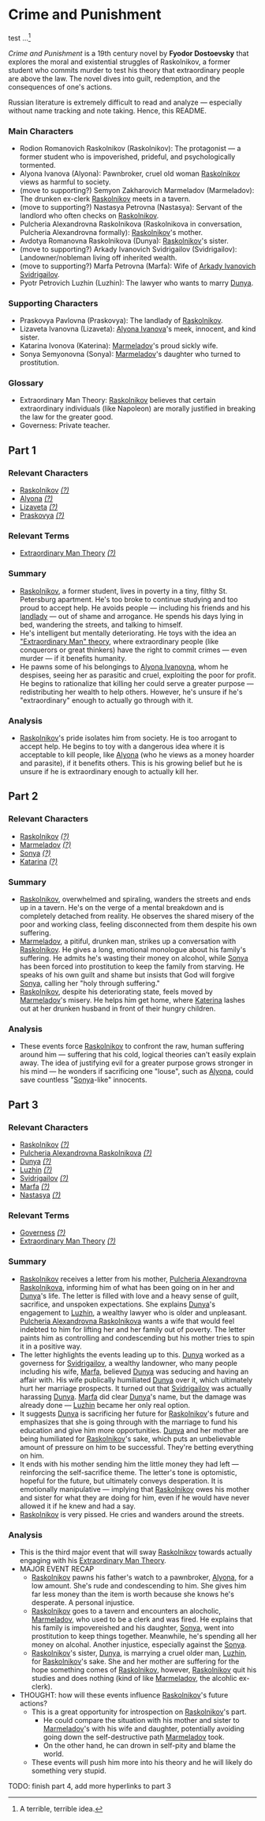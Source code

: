 # Crime and Punishment

test ...[^1]

<i>Crime and Punishment</i> is a 19th century novel by <b>Fyodor Dostoevsky</b> that explores the moral and existential struggles of Raskolnikov, a former student who commits murder to test his theory that extraordinary people are above the law. The novel dives into guilt, redemption, and the consequences of one's actions.

Russian literature is extremely difficult to read and analyze — especially without name tracking and note taking. Hence, this README.

### Main Characters
- <a id="char-raskolnikov"></a>Rodion Romanovich Raskolnikov (Raskolnikov): The protagonist — a former student who is impoverished, prideful, and psychologically tormented.
- <a id="char-alyona-ivanova"></a>Alyona Ivanova (Alyona): Pawnbroker, cruel old woman [Raskolnikov](#char-raskolnikov) views as harmful to society.
- <a id="char-marmeladov"></a>(move to supporting?) Semyon Zakharovich Marmeladov (Marmeladov): The drunken ex-clerk [Raskolnikov](#char-raskolnikov) meets in a tavern.
- <a id="char-nastasya"></a>(move to supporting?) Nastasya Petrovna (Nastasya): Servant of the landlord who often checks on [Raskolnikov](#char-raskolnikov).
- <a id="char-pulcheria-alexandrovna-raskolnikova"></a>Pulcheria Alexandrovna Raskolnikova (Raskolnikova in conversation, Pulcheria Alexandrovna formally): [Raskolnikov](#char-raskolnikov)'s mother.
- <a id="char-dunya"></a>Avdotya Romanovna Raskolnikova (Dunya): [Raskolnikov](#char-raskolnikov)'s sister.
- <a id="char-arkady-ivanovich-svidrigailov"></a>(move to supporting?) Arkady Ivanovich Svidrigailov (Svidrigailov): Landowner/nobleman living off inherited wealth.
- <a id="char-marfa-petrovna"></a>(move to supporting?) Marfa Petrovna (Marfa): Wife of [Arkady Ivanovich Svidrigailov](#char-arkady-ivanovich-svidrigailov).
- <a id="char-pyotr-petrovich-luzhin"></a>Pyotr Petrovich Luzhin (Luzhin): The lawyer who wants to marry [Dunya](#char-dunya).

### Supporting Characters
- <a id="char-praskovya-pavlovna"></a>Praskovya Pavlovna (Praskovya): The landlady of [Raskolnikov](#char-raskolnikov).
- <a id="char-lizaveta-ivanovna"></a>Lizaveta Ivanovna (Lizaveta): [Alyona Ivanova](#char-alyona-ivanova)'s meek, innocent, and kind sister.
- <a id="char-katarina-ivonova"></a>Katarina Ivonova (Katerina): [Marmeladov](#char-marmeladov)'s proud sickly wife.
- <a id="char-sonya-semyonovna"></a>Sonya Semyonovna (Sonya): [Marmeladov](#char-marmeladov)'s daughter who turned to prostitution.

### Glossary
- <a id="gloss-extraordinary-man-theory"></a>Extraordinary Man Theory: [Raskolnikov](#char-raskolnikov) believes that certain extraordinary individuals (like Napoleon) are morally justified in breaking the law for the greater good.
- <a id="gloss-governess"></a>Governess: Private teacher.

## Part 1

### Relevant Characters
- [Raskolnikov](#char-raskolnikov) <u title="The protagonist — a former student who is impoverished, prideful, and psychologically tormented."><i>(?)</i></u>
- [Alyona](#char-alyona-ivanova) <u title="Pawnbroker, cruel old woman Raskolnikov views as harmful to society."><i>(?)</i></u>
- [Lizaveta](#char-lizaveta-ivanovna) <u title="Alyona's meek, innocent, and kind sister."><i>(?)</i></u>
- [Praskovya](#char-praskovya-pavlovna) <u title="The landlady of Raskolnikov."><i>(?)</i></u>

### Relevant Terms
- [Extraordinary Man Theory](#gloss-extraordinary-man-theory) <u title="Raskolnikov believes that certain extraordinary individuals (like Napoleon) are morally justified in breaking the law for the greater good."><i>(?)</i></u>

### Summary
- [Raskolnikov](#char-raskolnikov), a former student, lives in poverty in a tiny, filthy St. Petersburg apartment. He's too broke to continue studying and too proud to accept help. He avoids people — including his friends and his [landlady](#char-praskovya-pavlovna) — out of shame and arrogance. He spends his days lying in bed, wandering the streets, and talking to himself.
- He's intelligent but mentally deteriorating. He toys with the idea an ["Extraordinary Man" theory](#gloss-extraordinary-man-theory), where extraordinary people (like conquerors or great thinkers) have the right to commit crimes — even murder — if it benefits humanity.
- He pawns some of his belongings to [Alyona Ivanovna](#char-alyona-ivanova), whom he despises, seeing her as parasitic and cruel, exploiting the poor for profit. He begins to rationalize that killing her could serve a greater purpose — redistributing her wealth to help others. However, he's unsure if he's "extraordinary" enough to actually go through with it.

### Analysis
- [Raskolnikov](#char-raskolnikov)'s pride isolates him from society. He is too arrogant to accept help. He begins to toy with a dangerous idea where it is acceptable to kill people, like [Alyona](#char-alyona-ivanova) (who he views as a money hoarder and parasite), if it benefits others. This is his growing belief but he is unsure if he is extraordinary enough to actually kill her.


## Part 2
  
### Relevant Characters
- [Raskolnikov](#char-raskolnikov) <u title="The protagonist — a former student who is impoverished, prideful, and psychologically tormented."><i>(?)</i></u>
- [Marmeladov](#char-marmeladov) <u title="The drunken ex-clerk Raskolnikov meets in a tavern."><i>(?)</i></u>
- [Sonya](#char-sonya-semyonovna) <u title="Marmeladov's daughter who turned to prostitution."><i>(?)</i></u>
- [Katarina](#char-katarina-ivonova) <u title="Marmeladov's proud sickly wife."><i>(?)</i></u>

### Summary
- [Raskolnikov](#char-raskolnikov), overwhelmed and spiraling, wanders the streets and ends up in a tavern. He's on the verge of a mental breakdown and is completely detached from reality. He observes the shared misery of the poor and working class, feeling disconnected from them despite his own suffering.
- [Marmeladov](#char-marmeladov), a pitiful, drunken man, strikes up a conversation with [Raskolnikov](#char-raskolnikov). He gives a long, emotional monologue about his family's suffering. He admits he's wasting their money on alcohol, while [Sonya](#char-sonya-semyonovna) has been forced into prostitution to keep the family from starving. He speaks of his own guilt and shame but insists that God will forgive [Sonya](#char-sonya-semyonovna), calling her "holy through suffering."
- [Raskolnikov](#char-raskolnikov), despite his deteriorating state, feels moved by [Marmeladov](#char-marmeladov)'s misery. He helps him get home, where [Katerina](#char-katarina-ivonova) lashes out at her drunken husband in front of their hungry children.

### Analysis
- These events force [Raskolnikov](#char-raskolnikov) to confront the raw, human suffering around him — suffering that his cold, logical theories can't easily explain away. The idea of justifying evil for a greater purpose grows stronger in his mind — he wonders if sacrificing one "louse", such as [Alyona](#char-alyona-ivanova), could save countless "[Sonya](#char-sonya-semyonovna)-like" innocents.


## Part 3

### Relevant Characters
- [Raskolnikov](#char-raskolnikov) <u title="The protagonist — a former student who is impoverished, prideful, and psychologically tormented."><i>(?)</i></u>
- [Pulcheria Alexandrovna Raskolnikova](#char-pulcheria-alexandrovna-raskolnikova) <u title="Raskolnikov's mother."><i>(?)</i></u>
- [Dunya](#char-dunya) <u title="Raskolnikov's sister."><i>(?)</i></u>
- [Luzhin](#char-pyotr-petrovich-luzhin) <u title="The lawyer who wants to marry Dunya"><i>(?)</i></u>
- [Svidrigailov](#char-arkady-ivanovich-svidrigailov) <u title="Landowner/nobleman living off inherited wealth."><i>(?)</i></u>
- [Marfa](#char-marfa-petrovna) <u title="Wife of Svidrigailov."><i>(?)</i></u>
- [Nastasya](#char-nastasya) <u title="Servant of the landlord who often checks on Raskolnikov."><i>(?)</i></u>

### Relevant Terms
- [Governess](#gloss-governess) <u title="Private teacher."><i>(?)</i></u>
- [Extraordinary Man Theory](#gloss-extraordinary-man-theory) <u title="Raskolnikov believes that certain extraordinary individuals (like Napoleon) are morally justified in breaking the law for the greater good."><i>(?)</i></u>

### Summary
- [Raskolnikov](#char-raskolnikov) receives a letter from his mother, [Pulcheria Alexandrovna Raskolnikova](#char-pulcheria-alexandrovna-raskolnikova), informing him of what has been going on in her and [Dunya](#char-dunya)'s life. The letter is filled with love and a heavy sense of guilt, sacrifice, and unspoken expectations. She explains [Dunya](#char-dunya)'s engagement to [Luzhin](#char-pyotr-petrovich-luzhin), a wealthy lawyer who is older and unpleasant. [Pulcheria Alexandrovna Raskolnikova](#char-pulcheria-alexandrovna-raskolnikova) wants a wife that would feel indebted to him for lifting her and her family out of poverty. The letter paints him as controlling and condescending but his mother tries to spin it in a positive way.
- The letter highlights the events leading up to this. [Dunya](#char-dunya) worked as a governess for [Svidrigailov](#char-arkady-ivanovich-svidrigailov), a wealthy landowner, who many people including his wife, [Marfa](#char-marfa-petrovna), believed [Dunya](#char-dunya) was seducing and having an affair with. His wife publically humiliated [Dunya](#char-dunya) over it, which ultimately hurt her marriage prospects. It turned out that [Svidrigailov](#char-arkady-ivanovich-svidrigailov) was actually harassing [Dunya](#char-dunya). [Marfa](#char-marfa-petrovna) did clear [Dunya](#char-dunya)'s name, but the damage was already done — [Luzhin](#char-pyotr-petrovich-luzhin) became her only real option.
- It suggests [Dunya](#char-dunya) is sacrificing her future for [Raskolnikov](#char-raskolnikov)'s future and emphasizes that she is going through with the marriage to fund his education and give him more opportunities. [Dunya](#char-dunya) and her mother are being humiliated for [Raskolnikov](#char-raskolnikov)'s sake, which puts an unbelievable amount of pressure on him to be successful. They're betting everything on him.
- It ends with his mother sending him the little money they had left — reinforcing the self-sacrifice theme. The letter's tone is optomistic, hopeful for the future, but ultimately conveys desperation. It is emotionally manipulative — implying that [Raskolnikov](#char-raskolnikov) owes his mother and sister for what they are doing for him, even if he would have never allowed it if he knew and had a say.
- [Raskolnikov](#char-raskolnikov) is very pissed. He cries and wanders around the streets.

### Analysis
- This is the third major event that will sway [Raskolnikov](#char-raskolnikov) towards actually engaging with his [Extraordinary Man Theory](#gloss-extraordinary-man-theory).
- MAJOR EVENT RECAP
  - [Raskolnikov](#char-raskolnikov) pawns his father's watch to a pawnbroker, [Alyona](#char-alyona-ivanova), for a low amount. She's rude and condescending to him. She gives him far less money than the item is worth because she knows he's desperate. A personal injustice.
  - [Raskolnikov](#char-raskolnikov) goes to a tavern and encounters an alocholic, [Marmeladov](#char-marmeladov), who used to be a clerk and was fired. He explains that his family is impovereished and his daughter, [Sonya](#char-sonya-semyonovna), went into prostitution to keep things together. Meanwhile, he's spending all her money on alcohal. Another injustice, especially against the [Sonya](#char-sonya-semyonovna).
  - [Raskolnikov](#char-raskolnikov)'s sister, [Dunya](#char-dunya), is marrying a cruel older man, [Luzhin](#char-pyotr-petrovich-luzhin), for [Raskolnikov](#char-raskolnikov)'s sake. She and her mother are suffering for the hope something comes of [Raskolnikov](#char-raskolnikov), however, [Raskolnikov](#char-raskolnikov) quit his studies and does nothing (kind of like [Marmeladov](#char-marmeladov), the alcohlic ex-clerk).
- THOUGHT: how will these events influence [Raskolnikov](#char-raskolnikov)'s future actions?
  - This is a great opportunity for introspection on [Raskolnikov](#char-raskolnikov)'s part.
    - He could compare the situation with his mother and sister to [Marmeladov](#char-marmeladov)'s with his wife and daughter, potentially avoiding going down the self-destructive path [Marmeladov](#char-marmeladov) took.
    - On the other hand, he can drown in self-pity and blame the world.
  - These events will push him more into his theory and he will likely do something very stupid.

TODO: finish part 4, add more hyperlinks to part 3

[^1]: A terrible, terrible idea.